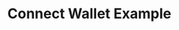 <script>
    import { ConnectWallet, ReactConnectWallet, SvelteConnectWallet } from '$lib/components'

    const frameworks = ['react', 'svelte']
</script>

# Connect Wallet Example

<ConnectWallet />

<div class="w-full  h-5"/>

<Tabs values={frameworks}>
  <TabPanel value="react">
    <ReactConnectWallet /> 
  </TabPanel>
  <TabPanel value="svelte">
    <SvelteConnectWallet /> 
  </TabPanel>
</Tabs>
